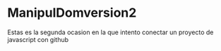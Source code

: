 # ManipulDomversion2
Estas es la segunda ocasion en la que intento conectar un proyecto de javascript con github
